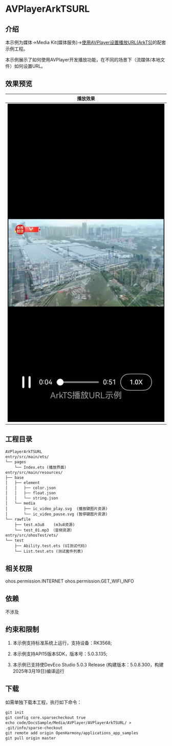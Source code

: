 # AVPlayerArkTSURL

## 介绍

本示例为媒体->Media Kit(媒体服务)->[使用AVPlayer设置播放URL(ArkTS)](https://gitee.com/openharmony/docs/blob/master/zh-cn/application-dev/media/media/playback-url-setting-method.md)的配套示例工程。 

本示例展示了如何使用AVPlayer开发播放功能，在不同的场景下（流媒体/本地文件）如何设置URL。

## 效果预览

| 播放效果                                      | 
| -------------------------------------------- | 
| ![AVPlayerArkTSURL_1](./screenshots/AVPlayerArkTSURL.jpeg) 


## 工程目录

```
AVPlayerArkTSURL
entry/src/main/ets/
└── pages
    └── Index.ets (播放界面)
entry/src/main/resources/
├── base
│   ├── element
│   │   ├── color.json
│   │   ├── float.json
│   │   └── string.json
│   └── media
│       ├── ic_video_play.svg  (播放键图片资源)
│       └── ic_video_pause.svg (暂停键图片资源)
└── rawfile
    ├── test.m3u8    (m3u8资源)
    └── test_01.mp3 （音频资源）
entry/src/ohosTest/ets/
└── test
    ├── Ability.test.ets (UI测试代码)
    └── List.test.ets (测试套件列表)
```

## 相关权限

ohos.permission.INTERNET
ohos.permission.GET_WIFI_INFO

## 依赖

不涉及

## 约束和限制

1. 本示例支持标准系统上运行，支持设备：RK3568;

2. 本示例支持API15版本SDK，版本号：5.0.3.135;
   
3. 本示例已支持使DevEco Studio 5.0.3 Release (构建版本：5.0.8.300，构建 2025年3月19日)编译运行

## 下载

如需单独下载本工程，执行如下命令：

```
git init
git config core.sparsecheckout true
echo code/DocsSample/Media/AVPlayer/AVPlayerArkTSURL/ > .git/info/sparse-checkout
git remote add origin OpenHarmony/applications_app_samples
git pull origin master
```